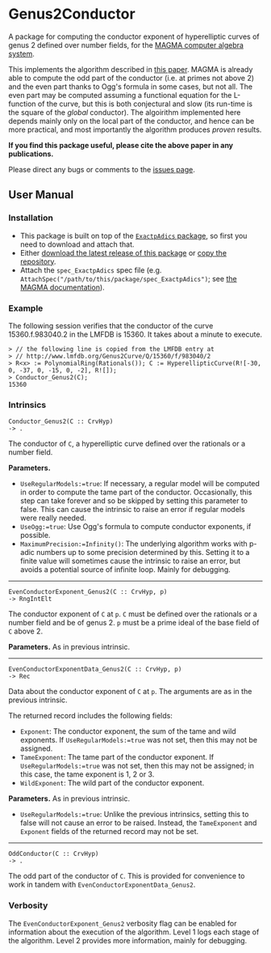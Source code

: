 # Genus2Conductor

A package for computing the conductor exponent of hyperelliptic curves of genus 2 defined over number fields, for the [MAGMA computer algebra system](http://magma.maths.usyd.edu.au/magma).

This implements the algorithm described in [this paper](https://arxiv.org/abs/1706.06162). MAGMA is already able to compute the odd part of the conductor (i.e. at primes not above 2) and the even part thanks to Ogg's formula in some cases, but not all. The even part may be computed assuming a functional equation for the L-function of the curve, but this is both conjectural and slow (its run-time is the square of the *global* conductor). The algoirithm implemented here depends mainly only on the local part of the conductor, and hence can be more practical, and most importantly the algorithm produces *proven* results.

**If you find this package useful, please cite the above paper in any publications.**

Please direct any bugs or comments to the [issues page](https://github.com/cjdoris/Genus2Conductor/issues).

## User Manual

### Installation

- This package is built on top of the [`ExactpAdics` package](https://cjdoris.github.io/ExactpAdics), so first you need to download and attach that.
- Either [download the latest release of this package](https://github.com/cjdoris/Genus2Conductor/releases/latest) or [copy the repository](https://github.com/cjdoris/Genus2Conductor).
- Attach the `spec_ExactpAdics` spec file (e.g. `AttachSpec("/path/to/this/package/spec_ExactpAdics")`; see [the MAGMA documentation](http://magma.maths.usyd.edu.au/magma/handbook/functions_procedures_and_packages)).

### Example

The following session verifies that the conductor of the curve 15360.f.983040.2 in the LMFDB is 15360. It takes about a minute to execute.

```
> // the following line is copied from the LMFDB entry at
> // http://www.lmfdb.org/Genus2Curve/Q/15360/f/983040/2
> R<x> := PolynomialRing(Rationals()); C := HyperellipticCurve(R![-30, 0, -37, 0, -15, 0, -2], R![]);
> Conductor_Genus2(C);
15360
```

### Intrinsics

```
Conductor_Genus2(C :: CrvHyp)
-> .
```

The conductor of `C`, a hyperelliptic curve defined over the rationals or a number field.

**Parameters.**
- `UseRegularModels:=true`: If necessary, a regular model will be computed in order to compute the tame part of the conductor. Occasionally, this step can take forever and so be skipped by setting this parameter to false. This can cause the intrinsic to raise an error if regular models were really needed.
- `UseOgg:=true`: Use Ogg's formula to compute conductor exponents, if possible.
- `MaximumPrecision:=Infinity()`: The underlying algorithm works with p-adic numbers up to some precision determined by this. Setting it to a finite value will sometimes cause the intrinsic to raise an error, but avoids a potential source of infinite loop. Mainly for debugging.

-----
```
EvenConductorExponent_Genus2(C :: CrvHyp, p)
-> RngIntElt
```

The conductor exponent of `C` at `p`. `C` must be defined over the rationals or a number field and be of genus 2. `p` must be a prime ideal of the base field of `C` above 2.

**Parameters.** As in previous intrinsic.

-----
```
EvenConductorExponentData_Genus2(C :: CrvHyp, p)
-> Rec
```

Data about the conductor exponent of `C` at `p`. The arguments are as in the previous intrinsic.

The returned record includes the following fields:
- `Exponent`: The conductor exponent, the sum of the tame and wild exponents. If `UseRegularModels:=true` was not set, then this may not be assigned.
- `TameExponent`: The tame part of the conductor exponent. If `UseRegularModels:=true` was not set, then this may not be assigned; in this case, the tame exponent is 1, 2 or 3.
- `WildExponent`: The wild part of the conductor exponent.

**Parameters.** As in previous intrinsic.
- `UseRegularModels:=true`: Unlike the previous intrinsics, setting this to false will not cause an error to be raised. Instead, the `TameExponent` and `Exponent` fields of the returned record may not be set.

-----
```
OddConductor(C :: CrvHyp)
-> .
```

The odd part of the conductor of `C`. This is provided for convenience to work in tandem with `EvenConductorExponentData_Genus2`.

### Verbosity

The `EvenConductorExponent_Genus2` verbosity flag can be enabled for information about the execution of the algorithm. Level 1 logs each stage of the algorithm. Level 2 provides more information, mainly for debugging.
